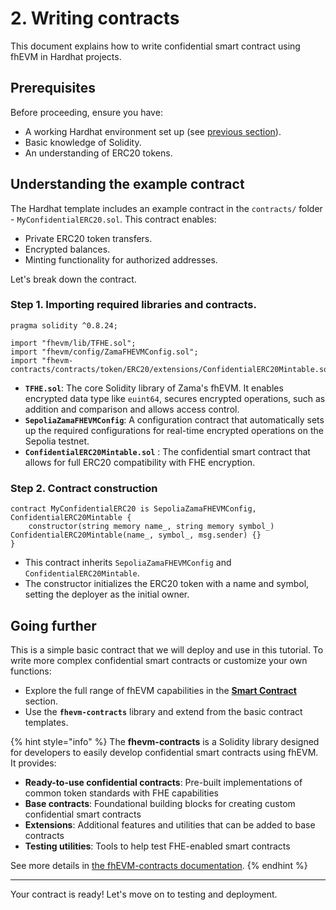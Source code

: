 # 2. Writing contracts

This document explains how to write confidential smart contract using fhEVM in Hardhat projects.

## Prerequisites

Before proceeding, ensure you have:

* A working Hardhat environment set up (see [previous section](1.-setting-up-hardhat.md)).
* Basic knowledge of Solidity.
* An understanding of ERC20 tokens.

## Understanding the example contract

The Hardhat template includes an example contract in the `contracts/` folder - `MyConfidentialERC20.sol`. This contract enables:

* Private ERC20 token transfers.
* Encrypted balances.
* Minting functionality for authorized addresses.

Let's break down the contract.

### Step 1. Importing required libraries and contracts.

```solidity
pragma solidity ^0.8.24;

import "fhevm/lib/TFHE.sol";
import "fhevm/config/ZamaFHEVMConfig.sol";
import "fhevm-contracts/contracts/token/ERC20/extensions/ConfidentialERC20Mintable.sol";
```

* **`TFHE.sol`**: The core Solidity library of Zama's fhEVM. It enables encrypted data type like `euint64`, secures encrypted operations, such as addition and comparison and allows access control.
* **`SepoliaZamaFHEVMConfig`**: A configuration contract that automatically sets up the required configurations for real-time encrypted operations on the Sepolia testnet.
* **`ConfidentialERC20Mintable.sol`** : The confidential smart contract that allows for full ERC20 compatibility with FHE encryption. &#x20;

### Step 2. Contract construction

```solidity
contract MyConfidentialERC20 is SepoliaZamaFHEVMConfig, ConfidentialERC20Mintable {
    constructor(string memory name_, string memory symbol_) ConfidentialERC20Mintable(name_, symbol_, msg.sender) {}
}
```

* This contract inherits `SepoliaZamaFHEVMConfig` and `ConfidentialERC20Mintable`.
* The constructor initializes the ERC20 token with a name and symbol, setting the deployer as the initial owner.

## Going further

This is a simple basic contract that we will deploy and use in this tutorial. To write more complex confidential smart contracts or customize your own functions:

* Explore the full range of fhEVM capabilities in the [**Smart Contract**](broken-reference) section.
* Use the **`fhevm-contracts`** library and extend from the basic contract templates.

{% hint style="info" %}
The **fhevm-contracts** is a Solidity library designed for developers to easily develop confidential smart contracts using fhEVM. It provides:

* **Ready-to-use confidential contracts**: Pre-built implementations of common token standards with FHE capabilities
* **Base contracts**: Foundational building blocks for creating custom confidential smart contracts
* **Extensions**: Additional features and utilities that can be added to base contracts
* **Testing utilities**: Tools to help test FHE-enabled smart contracts

See more details in [the fhEVM-contracts documentation](../../../smart_contracts/contracts.md).
{% endhint %}

***

Your contract is ready! Let's move on to testing and deployment.
